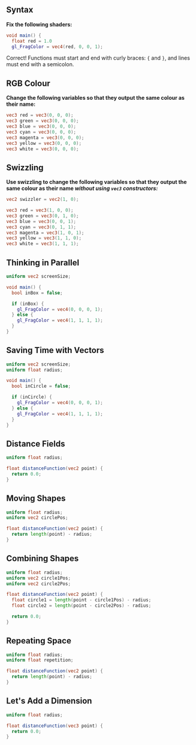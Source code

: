 ## Syntax

**Fix the following shaders:**

``` glsl
void main() {
  float red = 1.0
  gl_FragColor = vec4(red, 0, 0, 1);
```

Correct! Functions must start and end with curly braces: `{` and `}`, and lines must end with a semicolon.

## RGB Colour

**Change the following variables so that they output the same colour as their name:**

``` glsl
vec3 red = vec3(0, 0, 0);
vec3 green = vec3(0, 0, 0);
vec3 blue = vec3(0, 0, 0);
vec3 cyan = vec3(0, 0, 0);
vec3 magenta = vec3(0, 0, 0);
vec3 yellow = vec3(0, 0, 0);
vec3 white = vec3(0, 0, 0);
```

## Swizzling

**Use swizzling to change the following variables so that they output the same colour as their name *without using `vec3` constructors:***

``` glsl
vec2 swizzler = vec2(1, 0);

vec3 red = vec3(1, 0, 0);
vec3 green = vec3(0, 1, 0);
vec3 blue = vec3(0, 0, 1);
vec3 cyan = vec3(0, 1, 1);
vec3 magenta = vec3(1, 0, 1);
vec3 yellow = vec3(1, 1, 0);
vec3 white = vec3(1, 1, 1);
```

## Thinking in Parallel

``` glsl
uniform vec2 screenSize;

void main() {
  bool inBox = false;

  if (inBox) {
    gl_FragColor = vec4(0, 0, 0, 1);
  } else {
    gl_FragColor = vec4(1, 1, 1, 1);
  }
}
```

## Saving Time with Vectors

``` glsl
uniform vec2 screenSize;
uniform float radius;

void main() {
  bool inCircle = false;

  if (inCircle) {
    gl_FragColor = vec4(0, 0, 0, 1);
  } else {
    gl_FragColor = vec4(1, 1, 1, 1);
  }
}
```

## Distance Fields

``` glsl
uniform float radius;

float distanceFunction(vec2 point) {
  return 0.0;
}
```

## Moving Shapes

``` glsl
uniform float radius;
uniform vec2 circlePos;

float distanceFunction(vec2 point) {
  return length(point) - radius;
}
```

## Combining Shapes

``` glsl
uniform float radius;
uniform vec2 circle1Pos;
uniform vec2 circle2Pos;

float distanceFunction(vec2 point) {
  float circle1 = length(point - circle1Pos) - radius;
  float circle2 = length(point - circle2Pos) - radius;

  return 0.0;
}
```

## Repeating Space

``` glsl
uniform float radius;
uniform float repetition;

float distanceFunction(vec2 point) {
  return length(point) - radius;
}
```

## Let's Add a Dimension

``` glsl
uniform float radius;

float distanceFunction(vec3 point) {
  return 0.0;
}
```
